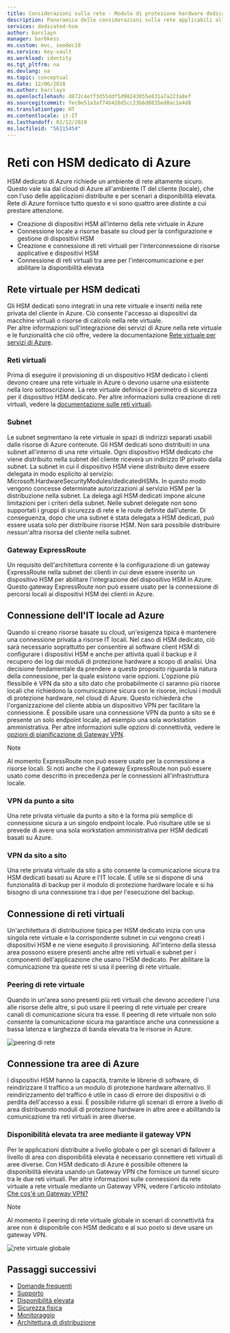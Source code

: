 ```yaml
---
title: Considerazioni sulla rete - Modulo di protezione hardware dedicato di Azure | Microsoft Docs
description: Panoramica delle considerazioni sulla rete applicabili alle distribuzioni del modulo di protezione hardware dedicato di Azure
services: dedicated-hsm
author: barclayn
manager: barbkess
ms.custom: mvc, seodec18
ms.service: key-vault
ms.workload: identity
ms.tgt_pltfrm: na
ms.devlang: na
ms.topic: conceptual
ms.date: 12/06/2018
ms.author: barclayn
ms.openlocfilehash: d872c4eff3d55ddf5d98243055e831a7a223a8ef
ms.sourcegitcommit: fec0e51a3af74b428d5cc23b6d0835ed0ac1e4d8
ms.translationtype: HT
ms.contentlocale: it-IT
ms.lasthandoff: 02/12/2019
ms.locfileid: "56115454"
---
```

# <a name="azure-dedicated-hsm-networking"></a>Reti con HSM dedicato di Azure

HSM dedicato di Azure richiede un ambiente di rete altamente sicuro. Questo vale sia dal cloud di Azure all'ambiente IT del cliente (locale), che con l'uso delle applicazioni distribuite e per scenari a disponibilità elevata. Rete di Azure fornisce tutto questo e vi sono quattro aree distinte a cui prestare attenzione.

- Creazione di dispositivi HSM all'interno della rete virtuale in Azure
- Connessione locale a risorse basate su cloud per la configurazione e gestione di dispositivi HSM
- Creazione e connessione di reti virtuali per l'interconnessione di risorse applicative e dispositivi HSM
- Connessione di reti virtuali tra aree per l'intercomunicazione e per abilitare la disponibilità elevata

## <a name="virtual-network-for-your-dedicated-hsms"></a>Rete virtuale per HSM dedicati

Gli HSM dedicati sono integrati in una rete virtuale e inseriti nella rete privata del cliente in Azure. Ciò consente l'accesso ai dispositivi da macchine virtuali o risorse di calcolo nella rete virtuale.  
Per altre informazioni sull'integrazione dei servizi di Azure nella rete virtuale e le funzionalità che ciò offre, vedere la documentazione [Rete virtuale per servizi di Azure](../virtual-network/virtual-network-for-azure-services.md).

### <a name="virtual-networks"></a>Reti virtuali

Prima di eseguire il provisioning di un dispositivo HSM dedicato i clienti devono creare una rete virtuale in Azure o devono usarne una esistente nella loro sottoscrizione. La rete virtuale definisce il perimetro di sicurezza per il dispositivo HSM dedicato. Per altre informazioni sulla creazione di reti virtuali, vedere la [documentazione sulle reti virtuali](../virtual-network/virtual-networks-overview.md).

### <a name="subnets"></a>Subnet

Le subnet segmentano la rete virtuale in spazi di indirizzi separati usabili dalle risorse di Azure contenute. Gli HSM dedicati sono distribuiti in una subnet all'interno di una rete virtuale. Ogni dispositivo HSM dedicato che viene distribuito nella subnet del cliente riceverà un indirizzo IP privato dalla subnet. La subnet in cui il dispositivo HSM viene distribuito deve essere delegata in modo esplicito al servizio: Microsoft.HardwareSecurityModules/dedicatedHSMs. In questo modo vengono concesse determinate autorizzazioni al servizio HSM per la distribuzione nella subnet. La delega agli HSM dedicati impone alcune limitazioni per i criteri della subnet. Nelle subnet delegate non sono supportati i gruppi di sicurezza di rete e le route definite dall'utente. Di conseguenza, dopo che una subnet è stata delegata a HSM dedicati, può essere usata solo per distribuire risorse HSM. Non sarà possibile distribuire nessun'altra risorsa del cliente nella subnet.


### <a name="expressroute-gateway"></a>Gateway ExpressRoute

Un requisito dell'architettura corrente è la configurazione di un gateway ExpressRoute nella subnet dei clienti in cui deve essere inserito un dispositivo HSM per abilitare l'integrazione del dispositivo HSM in Azure. Questo gateway ExpressRoute non può essere usato per la connessione di percorsi locali ai dispositivi HSM dei clienti in Azure.

## <a name="connecting-your-on-premises-it-to-azure"></a>Connessione dell'IT locale ad Azure

Quando si creano risorse basate su cloud, un'esigenza tipica è mantenere una connessione privata a risorse IT locali. Nel caso di HSM dedicato, ciò sarà necessario soprattutto per consentire al software client HSM di configurare i dispositivi HSM e anche per attività quali il backup e il recupero dei log dai moduli di protezione hardware a scopo di analisi. Una decisione fondamentale da prendere a questo proposito riguarda la natura della connessione, per la quale esistono varie opzioni.  L'opzione più flessibile è VPN da sito a sito dato che probabilmente ci saranno più risorse locali che richiedono la comunicazione sicura con le risorse, inclusi i moduli di protezione hardware, nel cloud di Azure. Questo richiederà che l'organizzazione del cliente abbia un dispositivo VPN per facilitare la connessione. È possibile usare una connessione VPN da punto a sito se è presente un solo endpoint locale, ad esempio una sola workstation amministrativa.
Per altre informazioni sulle opzioni di connettività, vedere le [opzioni di pianificazione di Gateway VPN](../vpn-gateway/vpn-gateway-about-vpngateways.md?toc=%2fazure%2fvirtual-network%2ftoc.json#planningtable).

>[!NOTE]
Al momento ExpressRoute non può essere usato per la connessione a risorse locali. Si noti anche che il gateway ExpressRoute non può essere usato come descritto in precedenza per le connessioni all'infrastruttura locale.

### <a name="point-to-site-vpn"></a>VPN da punto a sito

Una rete privata virtuale da punto a sito è la forma più semplice di connessione sicura a un singolo endpoint locale. Può risultare utile se si prevede di avere una sola workstation amministrativa per HSM dedicati basati su Azure.

### <a name="site-to-site-vpn"></a>VPN da sito a sito

Una rete privata virtuale da sito a sito consente la comunicazione sicura tra HSM dedicati basati su Azure e l'IT locale. È utile se si dispone di una funzionalità di backup per il modulo di protezione hardware locale e si ha bisogno di una connessione tra i due per l'esecuzione del backup.

## <a name="connecting-virtual-networks"></a>Connessione di reti virtuali

Un'architettura di distribuzione tipica per HSM dedicato inizia con una singola rete virtuale e la corrispondente subnet in cui vengono creati i dispositivi HSM e ne viene eseguito il provisioning. All'interno della stessa area possono essere presenti anche altre reti virtuali e subnet per i componenti dell'applicazione che usano l'HSM dedicato. Per abilitare la comunicazione tra queste reti si usa il peering di rete virtuale.

### <a name="virtual-network-peering"></a>Peering di rete virtuale

Quando in un'area sono presenti più reti virtuali che devono accedere l'una alle risorse delle altre, si può usare il peering di rete virtuale per creare canali di comunicazione sicura tra esse.  Il peering di rete virtuale non solo consente la comunicazione sicura ma garantisce anche una connessione a bassa latenza e larghezza di banda elevata tra le risorse in Azure.

![peering di rete](media/networking/peering.png)

## <a name="connecting-across-azure-regions"></a>Connessione tra aree di Azure

I dispositivi HSM hanno la capacità, tramite le librerie di software, di reindirizzare il traffico a un modulo di protezione hardware alternativo. Il reindirizzamento del traffico è utile in caso di errore dei dispositivi o di perdita dell'accesso a essi. È possibile ridurre gli scenari di errore a livello di area distribuendo moduli di protezione hardware in altre aree e abilitando la comunicazione tra reti virtuali in aree diverse.

### <a name="cross-region-ha-using-vpn-gateway"></a>Disponibilità elevata tra aree mediante il gateway VPN

Per le applicazioni distribuite a livello globale o per gli scenari di failover a livello di area con disponibilità elevata è necessario connettere reti virtuali di aree diverse. Con HSM dedicato di Azure è possibile ottenere la disponibilità elevata usando un Gateway VPN che fornisce un tunnel sicuro tra le due reti virtuali. Per altre informazioni sulle connessioni da rete virtuale a rete virtuale mediante un Gateway VPN, vedere l'articolo intitolato [Che cos'è un Gateway VPN?](../vpn-gateway/vpn-gateway-about-vpngateways.md#V2V)

>[!NOTE]
Al momento il peering di rete virtuale globale in scenari di connettività fra aree non è disponibile con HSM dedicato e al suo posto si deve usare un gateway VPN. 

![rete virtuale globale](media/networking/global-vnet.png)

## <a name="next-steps"></a>Passaggi successivi

- [Domande frequenti](faq.md)
- [Supporto](supportability.md)
- [Disponibilità elevata](high-availability.md)
- [Sicurezza fisica](physical-security.md)
- [Monitoraggio](monitoring.md)
- [Architettura di distribuzione](deployment-architecture.md)